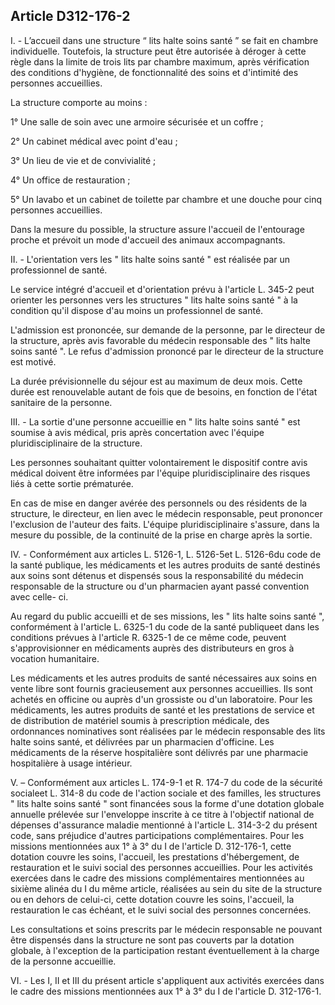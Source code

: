 ## Article D312-176-2

I. - L’accueil dans une structure “ lits halte soins santé ” se fait en chambre individuelle. Toutefois, la
structure peut être autorisée à déroger à cette règle dans la limite de trois lits par chambre maximum, après
vérification des conditions d'hygiène, de fonctionnalité des soins et d'intimité des personnes accueillies.

La structure comporte au moins :

1° Une salle de soin avec une armoire sécurisée et un coffre ;

2° Un cabinet médical avec point d'eau ;

3° Un lieu de vie et de convivialité ;

4° Un office de restauration ;

5° Un lavabo et un cabinet de toilette par chambre et une douche pour cinq personnes accueillies.

Dans la mesure du possible, la structure assure l'accueil de l'entourage proche et prévoit un mode d'accueil
des animaux accompagnants.

II. - L'orientation vers les " lits halte soins santé " est réalisée par un professionnel de santé.

Le service intégré d'accueil et d'orientation prévu à l'article L. 345-2 peut orienter les personnes vers les
structures " lits halte soins santé " à la condition qu'il dispose d'au moins un professionnel de santé.

L'admission est prononcée, sur demande de la personne, par le directeur de la structure, après avis favorable
du médecin responsable des " lits halte soins santé ". Le refus d'admission prononcé par le directeur de la
structure est motivé.

La durée prévisionnelle du séjour est au maximum de deux mois. Cette durée est renouvelable autant de fois
que de besoins, en fonction de l'état sanitaire de la personne.

III. - La sortie d'une personne accueillie en " lits halte soins santé " est soumise à avis médical, pris après
concertation avec l'équipe pluridisciplinaire de la structure.

Les personnes souhaitant quitter volontairement le dispositif contre avis médical doivent être informées par
l'équipe pluridisciplinaire des risques liés à cette sortie prématurée.


En cas de mise en danger avérée des personnels ou des résidents de la structure, le directeur, en lien avec le
médecin responsable, peut prononcer l'exclusion de l'auteur des faits. L'équipe pluridisciplinaire s'assure,
dans la mesure du possible, de la continuité de la prise en charge après la sortie.

IV. - Conformément aux articles L. 5126-1, L. 5126-5et L. 5126-6du code de la santé publique,
les médicaments et les autres produits de santé destinés aux soins sont détenus et dispensés sous la
responsabilité du médecin responsable de la structure ou d'un pharmacien ayant passé convention avec celle-
ci.

Au regard du public accueilli et de ses missions, les " lits halte soins santé ", conformément à l'article L.
6325-1 du code de la santé publiqueet dans les conditions prévues à l'article R. 6325-1 de ce même code,
peuvent s'approvisionner en médicaments auprès des distributeurs en gros à vocation humanitaire.

Les médicaments et les autres produits de santé nécessaires aux soins en vente libre sont fournis
gracieusement aux personnes accueillies. Ils sont achetés en officine ou auprès d'un grossiste ou d'un
laboratoire. Pour les médicaments, les autres produits de santé et les prestations de service et de distribution
de matériel soumis à prescription médicale, des ordonnances nominatives sont réalisées par le médecin
responsable des lits halte soins santé, et délivrées par un pharmacien d'officine. Les médicaments de la
réserve hospitalière sont délivrés par une pharmacie hospitalière à usage intérieur.

V. – Conformément aux articles L. 174-9-1 et R. 174-7 du code de la sécurité socialeet L. 314-8 du code
de l'action sociale et des familles, les structures " lits halte soins santé " sont financées sous la forme
d'une dotation globale annuelle prélevée sur l'enveloppe inscrite à ce titre à l'objectif national de dépenses
d'assurance maladie mentionné à l'article L. 314-3-2 du présent code, sans préjudice d'autres participations
complémentaires. Pour les missions mentionnées aux 1° à 3° du I de l'article D. 312-176-1, cette dotation
couvre les soins, l'accueil, les prestations d'hébergement, de restauration et le suivi social des personnes
accueillies. Pour les activités exercées dans le cadre des missions complémentaires mentionnées au sixième
alinéa du I du même article, réalisées au sein du site de la structure ou en dehors de celui-ci, cette dotation
couvre les soins, l'accueil, la restauration le cas échéant, et le suivi social des personnes concernées.

Les consultations et soins prescrits par le médecin responsable ne pouvant être dispensés dans la structure ne
sont pas couverts par la dotation globale, à l'exception de la participation restant éventuellement à la charge
de la personne accueillie.

VI. - Les I, II et III du présent article s'appliquent aux activités exercées dans le cadre des missions
mentionnées aux 1° à 3° du I de l'article D. 312-176-1.

